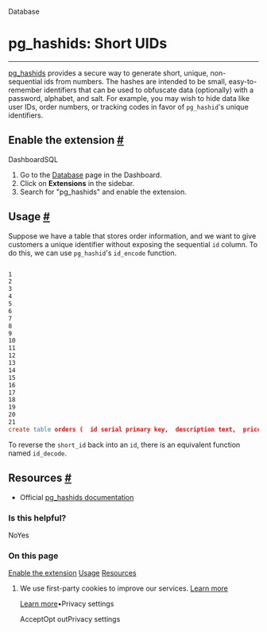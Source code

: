 Database

# pg\_hashids: Short UIDs

* * *

[pg\_hashids](https://github.com/iCyberon/pg_hashids) provides a secure way to generate short, unique, non-sequential ids from numbers. The hashes are intended to be small, easy-to-remember identifiers that can be used to obfuscate data (optionally) with a password, alphabet, and salt. For example, you may wish to hide data like user IDs, order numbers, or tracking codes in favor of `pg_hashid`'s unique identifiers.

## Enable the extension [\#](https://supabase.com/docs/guides/database/extensions/pg_hashids\#enable-the-extension)

DashboardSQL

1. Go to the [Database](https://supabase.com/dashboard/project/_/database/tables) page in the Dashboard.
2. Click on **Extensions** in the sidebar.
3. Search for "pg\_hashids" and enable the extension.

## Usage [\#](https://supabase.com/docs/guides/database/extensions/pg_hashids\#usage)

Suppose we have a table that stores order information, and we want to give customers a unique identifier without exposing the sequential `id` column. To do this, we can use `pg_hashid`'s `id_encode` function.

```flex

1
2
3
4
5
6
7
8
9
10
11
12
13
14
15
16
17
18
19
20
21
create table orders (  id serial primary key,  description text,  price_cents bigint);insert into orders (description, price_cents)values ('a book', 9095);select  id,  id_encode(id) as short_id,  description,  price_centsfrom  orders;  id | short_id | description | price_cents----+----------+-------------+-------------  1 | jR       | a book      |        9095(1 row)
```

To reverse the `short_id` back into an `id`, there is an equivalent function named `id_decode`.

## Resources [\#](https://supabase.com/docs/guides/database/extensions/pg_hashids\#resources)

- Official [pg\_hashids documentation](https://github.com/iCyberon/pg_hashids)

### Is this helpful?

NoYes

### On this page

[Enable the extension](https://supabase.com/docs/guides/database/extensions/pg_hashids#enable-the-extension) [Usage](https://supabase.com/docs/guides/database/extensions/pg_hashids#usage) [Resources](https://supabase.com/docs/guides/database/extensions/pg_hashids#resources)

1. We use first-party cookies to improve our services. [Learn more](https://supabase.com/privacy#8-cookies-and-similar-technologies-used-on-our-european-services)



   [Learn more](https://supabase.com/privacy#8-cookies-and-similar-technologies-used-on-our-european-services)•Privacy settings





   AcceptOpt outPrivacy settings